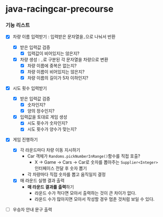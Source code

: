 # java-racingcar-precourse

### 기능 리스트
- [x] 차량 이름 입력받기 : 입력받은 문자열을`,`으로 나눠서 반환
  - [x] 받은 입력값 검증
    - [x] 입력값이 비어있지는 않은지?
  - [x] 차량 생성 : `,`로 구분된 각 문자열을 차량으로 변환
    - [x] 차량 이름에 중복은 없는지?
    - [x] 차량 이름이 비어있지는 않은지?
    - [x] 차량 이름의 길이가 5자 이하인지?

- [x] 시도 횟수 입력받기
  - [x] 받은 입력값 검증
    - [x] 숫자인지?
    - [x] 양의 정수인지?
  - [x] 입력값을 토대로 게임 생성
    - [x] 시도 횟수가 숫자인지?
    - [x] 시도 횟수가 양수가 맞는지?

- [x] 게임 진행하기
  - [x] 각 라운드마다 차량 이동 지시하기
    - Car 객체가 `Randoms.pickNumberInRange()`함수를 직접 호출?
      - X -> Game -> Cars -> Car로 숫자를 뽑아주는 `Supplier<Integer>`인터페이스 전달 후 숫자 뽑기
    - 각 차량마다 직접 숫자를 뽑고 움직일지 결정
  - [x] 매 라운드 실행 결과 출력
    - **매 라운드 결과를 출력**하기
      - 라운드 수가 적다면 모아서 출력하는 것이 큰 차이가 없다.
      - 라운드 수가 많아지면 모아서 작성할 경우 멈춘 것처럼 보일 수 있다.
    
- [ ] 우승자 안내 문구 출력

